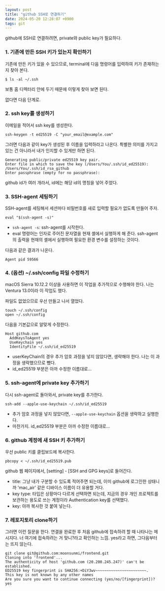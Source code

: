 ```yaml
---
layout: post
title: "github SSH로 연결하기"
date: 2024-05-20 12:28:07 +0900
tags: git
---
```


github에 SSH로 연결하려면, private와 public key가 필요하다.

### 1. 기존에 만든 SSH 키가 있는지 확인하기

기존에 만든 키가 있을 수 있으므로, terminal에 다음 명령어를 입력하여 키가 존재하는지 찾아 본다.

```
$ ls -al ~/.ssh
```

보통 홈 디렉터리 안에 두기 때문에 이렇게 찾아 보면 된다.

없다면 다음 단계로.

### 2. ssh key를 생성하기

이메일을 적어서 ssh key를 생성한다.

```
ssh-keygen -t ed25519 -C "your_email@example.com"
```

그러면 다음과 같이 key가 생성된 후 이름을 입력하라고 나온다. 특별한 의미를 가지고 있는 건 아니라서 내가 인지할 수 있게만 하면 된다.

```
Generating public/private ed25519 key pair.
Enter file in which to save the key (/Users/You/.ssh/id_ed25519): /Users/You/.ssh/id_rsa_github
Enter passphrase (empty for no passphrase):
```

github id가 여러 개라서, id에는 해당 id의 명칭을 넣어 주었다.

### 3. SSH-agent 세팅하기

SSH-agent를 세팅해서 세션마다 비밀번호를 새로 입력할 필요가 없도록 만들어 주자.

```
eval "$(ssh-agent -s)"
```

- `ssh-agent -s`: ssh-agent를 시작한다.
- eval 명령어는 인자로 주어진 문자열을 현재 셸에서 실행하게 해 준다. ssh-agent의 출력을 현재의 셸에서 실행하여 필요한 환경 변수를 설정하는 것이다.

다음과 같은 결과가 나온다.

```
Agent pid 59566
```

### 4. (옵션) ~/.ssh/config 파일 수정하기

macOS Sierra 10.12.2 이상을 사용하면 이 작업을 추가적으로 수행해야 한다. 나는 Ventura 13.0이라 이 작업도 했다.

파일도 없었으므로 우선 만들고 나서 열었다.

```
touch ~/.ssh/config
open ~/.ssh/config
```

다음을 기본값으로 알맞게 수정한다.

```
Host github.com
  AddKeysToAgent yes
  UseKeychain yes
  IdentityFile ~/.ssh/id_ed25519
```

- userKeyChain의 경우 추가 암호 과정을 넣지 않았다면, 생략해야 한다. 나는 이 과정을 생략했으므로 뺐다.
- id_ed25519 부분은 아까 수정한 이름대로...

### 5. ssh-agent에 private key 추가하기

다시 ssh-agent로 돌아와서, private key를 추가한다.

```
ssh-add --apple-use-keychain ~/.ssh/id_ed25519
```

- 추가 암호 과정을 넣지 않았다면, `--apple-use-keychain` 옵션을 생략하고 실행한다.
- 마찬가지. id_ed25519 부분은 아까 수정한 이름대로...

### 6. github 계정에 새 SSH 키 추가하기

우선 public 키를 클립보드에 복사한다.

```
pbcopy < ~/.ssh/id_ed25519.pub
```

github 웹 페이지에서, \[setting\] - \[SSH and GPG keys\]로 들어간다.

- title: 그냥 내가 구분할 수 있도록 적어주면 되는데, 이미 github에 로그인한 상태니까 'mac_air' 같은 디바이스 이름이 더 유용할 거다.
- key type: 타입은 상황마다 다르게 선택하면 되는데, 지금의 경우 개인 프로젝트를 보관하는 용도로 쓰는 계정이라 Authentication key를 선택했다.
- key: 아까 복사한 것 붙여 넣는다.

### 7. 레포지토리 clone하기

그러면 이런 질문을 한다. 연결을 완료한 후 처음 github에 접속하려 할 때 나타나는 메시지다. 너 여기에 접속하려는 거 맞니?라고 확인하는 느낌. yes라고 하면, 그다음부터는 뜨지 않는다.

```
git clone git@github.com:moonsunmi/frontend.git
Cloning into 'frontend'...
The authenticity of host 'github.com (20.200.245.247)' can't be established.
ED25519 key fingerprint is SHA256:+DiY3wv~~~~~~~~~~~~~~~~~~~~~~~.
This key is not known by any other names
Are you sure you want to continue connecting (yes/no/[fingerprint])? yes
```
